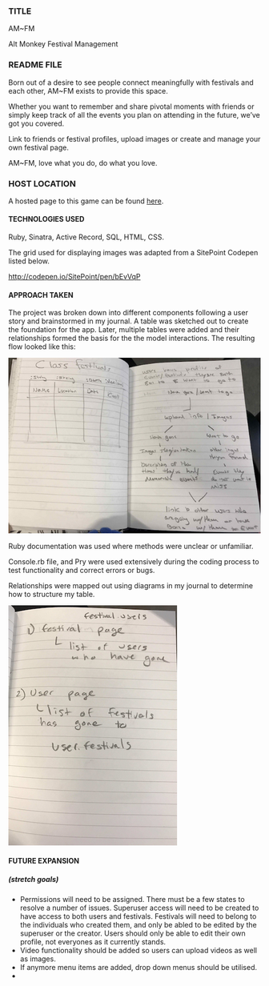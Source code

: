 ### TITLE
AM~FM

Alt Monkey Festival Management

### README FILE
Born out of a desire to see people connect meaningfully with festivals and each other, AM~FM exists to provide this space.

Whether you want to remember and share pivotal moments with friends or simply keep track of all the events you plan on attending in the future, we’ve got you covered.

Link to friends or festival profiles, upload images or create and manage your own festival page.

AM~FM, love what you do, do what you love.


### HOST LOCATION
A hosted page to this game can be found [here](https://).

#### TECHNOLOGIES USED </break>
Ruby, Sinatra, Active Record, SQL, HTML, CSS.

The grid used for displaying images was adapted from a SitePoint Codepen listed below.

http://codepen.io/SitePoint/pen/bEvVqP

#### APPROACH TAKEN

The project was broken down into different components following a user story and brainstormed in my journal. A table was sketched out to create the foundation for the app.  Later, multiple tables were added and their relationships formed the basis for the the model interactions. The resulting flow looked like this:

![Use Story Flow Diagram](https://github.com/tecurtain/WDI_10_homework/blob/master/Thomas/AMFM/readme_images/readme_flow.jpg?raw=true)

Ruby documentation was used where methods were unclear or unfamiliar.  

Console.rb file, and Pry were used extensively during the coding process to test functionality and correct errors or bugs.  

Relationships were mapped out using diagrams in my journal to determine how to structure my table.  

![Table Relationship](https://github.com/tecurtain/WDI_10_homework/blob/master/Thomas/AMFM/readme_images/readme_relationships.jpg?raw=true)

#### FUTURE EXPANSION
##### (stretch goals)

* Permissions will need to be assigned.  There must be a few states to resolve a number of issues.  Superuser access will need to be created to have access to both users and festivals.  Festivals will need to belong to the individuals who created them, and only be abled to be edited by the superuser or the creator.  Users should only be able to edit their own profile, not everyones as it currently stands.  
* Video functionality should be added so users can upload videos as well as images.  
* If anymore menu items are added, drop down menus should be utilised.   
*

